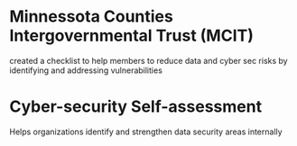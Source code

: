 # Minnessota Counties Intergovernmental Trust (MCIT)

created a checklist to help members to reduce data and cyber sec risks by identifying and addressing vulnerabilities

# Cyber-security Self-assessment

Helps organizations identify and strengthen  data security areas internally

